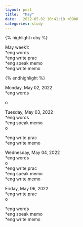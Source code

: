 ```yaml
---
layout: post
title:  "May"
date:   2022-05-02 10:41:10 +0900
categories: study
---
```


{% highlight ruby %}


May week1:  
*eng words  
*eng write prac  
*eng speak memo   
*eng write memo  


{% endhighlight %}


Monday, May 02, 2022  
*eng words  
    
o


Tuesday, May 03, 2022  
*eng words  
*eng speak memo   
o  

*eng write prac  
*eng write memo  

  
Wednesday, May 04, 2022  
*eng words  
o  
*eng write prac  
*eng speak memo   
*eng write memo  


Friday, May 06, 2022  
*eng write prac  
o  

*eng words  
*eng speak memo   
*eng write memo  

